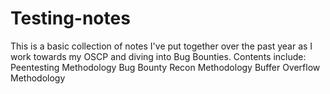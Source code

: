 # Testing-notes

This is a basic collection of notes I've put together over the past year as I work towards my OSCP and diving into Bug Bounties. 
Contents include:
Peentesting Methodology
Bug Bounty Recon Methodology
Buffer Overflow Methodology
